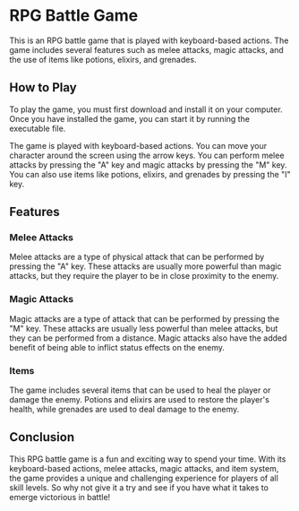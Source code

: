 # RPG Battle Game
This is an RPG battle game that is played with keyboard-based actions. The game includes several features such as melee attacks, magic attacks, and the use of items like potions, elixirs, and grenades.

## How to Play
To play the game, you must first download and install it on your computer. Once you have installed the game, you can start it by running the executable file.

The game is played with keyboard-based actions. You can move your character around the screen using the arrow keys. You can perform melee attacks by pressing the "A" key and magic attacks by pressing the "M" key. You can also use items like potions, elixirs, and grenades by pressing the "I" key.

## Features
### Melee Attacks
Melee attacks are a type of physical attack that can be performed by pressing the "A" key. These attacks are usually more powerful than magic attacks, but they require the player to be in close proximity to the enemy.

### Magic Attacks
Magic attacks are a type of attack that can be performed by pressing the "M" key. These attacks are usually less powerful than melee attacks, but they can be performed from a distance. Magic attacks also have the added benefit of being able to inflict status effects on the enemy.

### Items
The game includes several items that can be used to heal the player or damage the enemy. Potions and elixirs are used to restore the player's health, while grenades are used to deal damage to the enemy.

## Conclusion
This RPG battle game is a fun and exciting way to spend your time. With its keyboard-based actions, melee attacks, magic attacks, and item system, the game provides a unique and challenging experience for players of all skill levels. So why not give it a try and see if you have what it takes to emerge victorious in battle!
